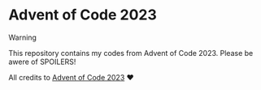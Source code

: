 # Advent of Code 2023 
> [!WARNING]
> This repository contains my codes from Advent of Code 2023.
> Please be awere of SPOILERS!
>
> All credits to [Advent of Code 2023](https://adventofcode.com/) ❤️
